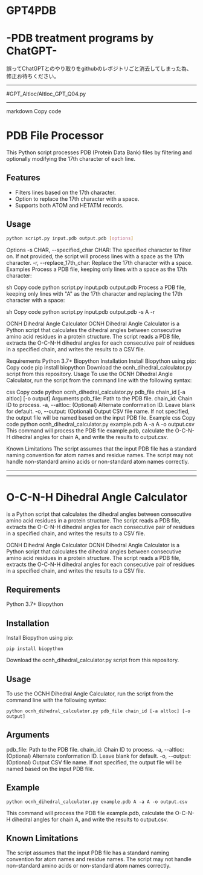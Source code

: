 # GPT4PDB 
# -PDB treatment programs by ChatGPT-

誤ってChatGPTとのやり取りをgithubのレポジトリごと消去してしまった為、
修正お待ちください。



---

#GPT_Altloc/Altloc_GPT_Q04.py

---
markdown
Copy code
# PDB File Processor

This Python script processes PDB (Protein Data Bank) files by filtering and optionally modifying the 17th character of each line.

## Features

- Filters lines based on the 17th character.
- Option to replace the 17th character with a space.
- Supports both ATOM and HETATM records.

## Usage

```sh
python script.py input.pdb output.pdb [options]
```

Options
-s CHAR, --specified_char CHAR: The specified character to filter on. If not provided, the script will process lines with a space as the 17th character.
-r, --replace_17th_char: Replace the 17th character with a space.
Examples
Process a PDB file, keeping only lines with a space as the 17th character:

sh
Copy code
python script.py input.pdb output.pdb
Process a PDB file, keeping only lines with "A" as the 17th character and replacing the 17th character with a space:

sh
Copy code
python script.py input.pdb output.pdb -s A -r


OCNH Dihedral Angle Calculator
OCNH Dihedral Angle Calculator is a Python script that calculates the dihedral angles between consecutive amino acid residues in a protein structure. The script reads a PDB file, extracts the O-C-N-H dihedral angles for each consecutive pair of residues in a specified chain, and writes the results to a CSV file.

Requirements
Python 3.7+
Biopython
Installation
Install Biopython using pip:
Copy code
pip install biopython
Download the ocnh_dihedral_calculator.py script from this repository.
Usage
To use the OCNH Dihedral Angle Calculator, run the script from the command line with the following syntax:

css
Copy code
python ocnh_dihedral_calculator.py pdb_file chain_id [-a altloc] [-o output]
Arguments
pdb_file: Path to the PDB file.
chain_id: Chain ID to process.
-a, --altloc: (Optional) Alternate conformation ID. Leave blank for default.
-o, --output: (Optional) Output CSV file name. If not specified, the output file will be named based on the input PDB file.
Example
css
Copy code
python ocnh_dihedral_calculator.py example.pdb A -a A -o output.csv
This command will process the PDB file example.pdb, calculate the O-C-N-H dihedral angles for chain A, and write the results to output.csv.

Known Limitations
The script assumes that the input PDB file has a standard naming convention for atom names and residue names.
The script may not handle non-standard amino acids or non-standard atom names correctly.



---



---

# O-C-N-H Dihedral Angle Calculator

is a Python script that calculates the dihedral angles between consecutive amino acid residues in a protein structure. The script reads a PDB file, extracts the O-C-N-H dihedral angles for each consecutive pair of residues in a specified chain, and writes the results to a CSV file.

OCNH Dihedral Angle Calculator
OCNH Dihedral Angle Calculator is a Python script that calculates the dihedral angles between consecutive amino acid residues in a protein structure. The script reads a PDB file, extracts the O-C-N-H dihedral angles for each consecutive pair of residues in a specified chain, and writes the results to a CSV file.

## Requirements
Python 3.7+
Biopython

## Installation
Install Biopython using pip:
```
pip install biopython
```
Download the ocnh_dihedral_calculator.py script from this repository.

## Usage
To use the OCNH Dihedral Angle Calculator, run the script from the command line with the following syntax:
```
python ocnh_dihedral_calculator.py pdb_file chain_id [-a altloc] [-o output]
```

## Arguments
pdb_file: Path to the PDB file.
chain_id: Chain ID to process.
-a, --altloc: (Optional) Alternate conformation ID. Leave blank for default.
-o, --output: (Optional) Output CSV file name. If not specified, the output file will be named based on the input PDB file.

## Example
```
python ocnh_dihedral_calculator.py example.pdb A -a A -o output.csv
```
This command will process the PDB file example.pdb, calculate the O-C-N-H dihedral angles for chain A, and write the results to output.csv.

## Known Limitations
The script assumes that the input PDB file has a standard naming convention for atom names and residue names.
The script may not handle non-standard amino acids or non-standard atom names correctly.
